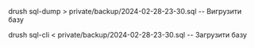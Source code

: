 
drush sql-dump > private/backup/2024-02-28-23-30.sql -- Вигрузити базу



drush sql-cli < private/backup/2024-02-28-23-30.sql  -- Загрузити базу


